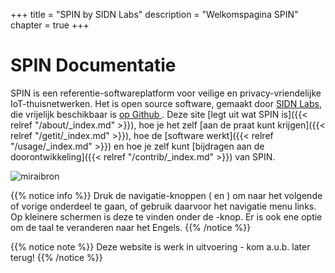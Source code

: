 +++
title = "SPIN by SIDN Labs"
description = "Welkomspagina SPIN"
chapter = true
+++

# SPIN Documentatie
SPIN is een referentie-softwareplatform voor veilige en privacy-vriendelijke 
IoT-thuisnetwerken. Het is open source software, gemaakt door 
[SIDN Labs](https://www.sidnlabs.nl "Bezoek onze website"), die vrijelijk beschikbaar 
is [op Github <i class='fa fa-github'></i>](https://github.com/sidn/spin). 
Deze site [legt uit wat SPIN is]({{< relref "/about/_index.md" >}}), hoe je 
het zelf [aan de praat kunt krijgen]({{< relref "/getit/_index.md" >}}), 
hoe de [software werkt]({{< relref "/usage/_index.md" >}}) en hoe je zelf 
kunt [bijdragen aan de doorontwikkeling]({{< relref "/contrib/_index.md" >}}) van SPIN.

![miraibron](/images/source-code-hacks-iot-devices-to-build-ddos-army.jpg "Mirai broncode")

{{% notice info %}}
Druk de navigatie-knoppen (<i class='fa fa-chevron-left'></i> en
<i class='fa fa-chevron-right'></i>) om naar het volgende of vorige onderdeel te gaan, of
gebruik daarvoor het navigatie menu links. Op kleinere schermen is deze te vinden
onder de <i class="fa fa-bars"></i>-knop. Er is ook ene optie om de taal te veranderen naar het Engels.
{{% /notice %}}

{{% notice note %}}
Deze website is werk in uitvoering - kom a.u.b. later terug!
{{% /notice %}}